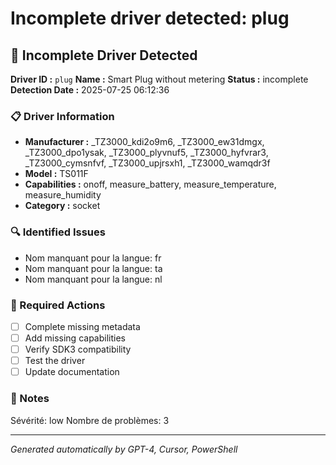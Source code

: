 # Incomplete driver detected: plug

## 🚨 Incomplete Driver Detected

**Driver ID :** `plug`
**Name :** Smart Plug without metering
**Status :** incomplete
**Detection Date :** 2025-07-25 06:12:36

### 📋 Driver Information
- **Manufacturer :** _TZ3000_kdi2o9m6, _TZ3000_ew31dmgx, _TZ3000_dpo1ysak, _TZ3000_plyvnuf5, _TZ3000_hyfvrar3, _TZ3000_cymsnfvf, _TZ3000_upjrsxh1, _TZ3000_wamqdr3f
- **Model :** TS011F
- **Capabilities :** onoff, measure_battery, measure_temperature, measure_humidity
- **Category :** socket

### 🔍 Identified Issues
- Nom manquant pour la langue: fr
- Nom manquant pour la langue: ta
- Nom manquant pour la langue: nl

### 🎯 Required Actions
- [ ] Complete missing metadata
- [ ] Add missing capabilities
- [ ] Verify SDK3 compatibility
- [ ] Test the driver
- [ ] Update documentation

### 📝 Notes
Sévérité: low
Nombre de problèmes: 3

---
*Generated automatically by GPT-4, Cursor, PowerShell*

